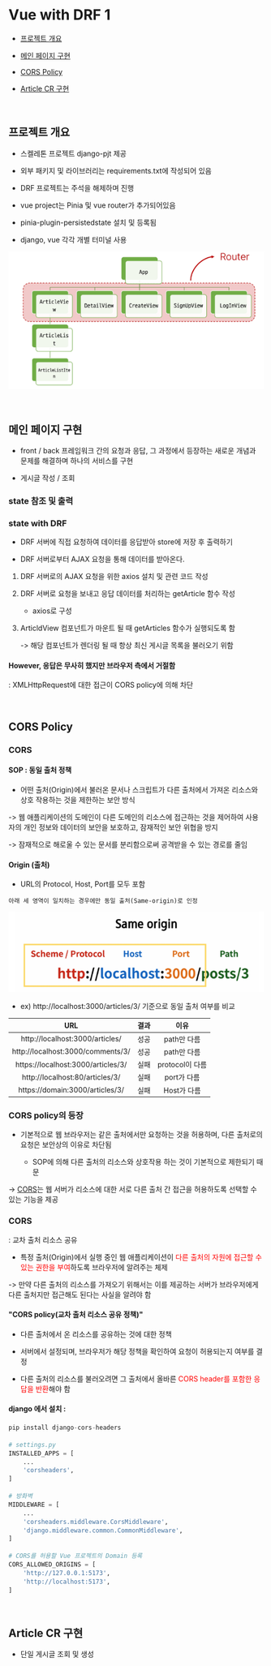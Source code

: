 # Vue with DRF 1

- [프로젝트 개요](#프로젝트-개요)

- [메인 페이지 구현](#메인-페이지-구현)

- [CORS Policy](#CORS-Policy)

- [Article CR 구현](#Article-CR-구현)

<br>

## 프로젝트 개요

- 스켈레톤 프로젝트 django-pjt 제공

- 외부 패키지 및 라이브러리는 requirements.txt에 작성되어 있음

- DRF 프로젝트는 주석을 해제하며 진행

- vue project는 Pinia 및 vue router가 추가되어있음

- pinia-plugin-persistedstate 설치 및 등록됨

- django, vue 각각 개별 터미널 사용

![Alt text](image.png)

<br>

## 메인 페이지 구현

- front / back 프레임워크 간의 요청과 응답, 그 과정에서 등장하는 새로운 개념과 문제를 해결하며 하나의 서비스를 구현

- 게시글 작성 / 조회

### state 참조 및 출력

### state with DRF

- DRF 서버에 직접 요청하여 데이터를 응답받아 store에 저장 후 출력하기

- DRF 서버로부터 AJAX 요청을 통해 데이터를 받아온다.

1. DRF 서버로의 AJAX 요청을 위한 axios 설치 및 관련 코드 작성

2. DRF 서버로 요청을 보내고 응답 데이터를 처리하는 getArticle 함수 작성

    - axios로 구성

3. ArticldView 컴포넌트가 마운트 될 때 getArticles 함수가 실행되도록 함

    -> 해당 컴포넌트가 렌더링 될 때 항상 최신 게시글 목록을 불러오기 위함

#### However, 응답은 무사히 했지만 브라우저 측에서 거절함

: XMLHttpRequest에 대한 접근이 CORS policy에 의해 차단

<br>

## CORS Policy

### CORS

#### SOP : 동일 출처 정책

- 어떤 출처(Origin)에서 불러온 문서나 스크립트가 다른 출처에서 가져온 리소스와 상호 작용하는 것을 제한하는 보안 방식

-> 웹 애플리케이션의 도메인이 다른 도메인의 리소스에 접근하는 것을 제어하여 사용자의 개인 정보와 데이터의 보안을 보호하고, 잠재적인 보안 위협을 방지

-> 잠재적으로 해로울 수 있는 문서를 분리함으로써 공격받을 수 있는 경로를 줄임

#### Origin (출처)

- URL의 Protocol, Host, Port를 모두 포함

`아래 세 영역이 일치하는 경우에만 동일 출처(Same-origin)로 인정`

![Alt text](image-1.png)

- ex) http://localhost:3000/articles/3/ 기준으로 동일 출처 여부를 비교

|URL|결과|이유|
|:---:|:---:|:---:|
|http://localhost:3000/articles/|성공|path만 다름|
|http://localhost:3000/comments/3/|성공|path만 다름|
|https://localhost:3000/articles/3/|실패|protocol이 다름|
|http://localhost:80/articles/3/|실패|port가 다름|
|https://domain:3000/articles/3/|실패|Host가 다름|

### CORS policy의 등장

- 기본적으로 웹 브라우저는 같은 출처에서만 요청하는 것을 허용하며, 다른 출처로의 요청은 보안상의 이유로 차단됨

    - SOP에 의해 다른 출처의 리소스와 상호작용 하는 것이 기본적으로 제한되기 때문

-> <U>CORS</U>는 웹 서버가 리소스에 대한 서로 다른 출처 간 접근을 허용하도록 선택할 수 있는 기능을 제공

### CORS

: 교차 출처 리소스 공유

- 특정 출처(Origin)에서 실행 중인 웹 애플리케이션이 <span style="color: red;">다른 출처의 자원에 접근할 수 있는 권한을 부여</span>하도록 브라우저에 알려주는 체제

-> 만약 다른 출처의 리소스를 가져오기 위해서는 이를 제공하는 서버가 브라우저에게 다른 출처지만 접근해도 된다는 사실을 알려야 함

#### "CORS policy(교차 출처 리소스 공유 정책)"

- 다른 출처에서 온 리소스를 공유하는 것에 대한 정책

- 서버에서 설정되며, 브라우저가 해당 정책을 확인하여 요청이 허용되는지 여부를 결정

- 다른 출처의 리소스를 불러오려면 그 출처에서 올바른 <span style="color: red;">CORS header를 포함한 응답을 반환</span>해야 함


#### django 에서 설치 : 

```python
pip install django-cors-headers

# settings.py
INSTALLED_APPS = [
    ...
    'corsheaders',
]

# 방화벽
MIDDLEWARE = [
    ...
    'corsheaders.middleware.CorsMiddleware',
    'django.middleware.common.CommonMiddleware',
]

# CORS를 허용할 Vue 프로젝트의 Domain 등록
CORS_ALLOWED_ORIGINS = [
    'http://127.0.0.1:5173',
    'http://localhost:5173',
]
```

<br>

## Article CR 구현

- 단일 게시글 조회 및 생성